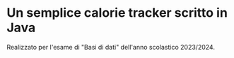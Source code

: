 # Un semplice calorie tracker scritto in Java

Realizzato per l'esame di "Basi di dati" dell'anno scolastico 2023/2024.

